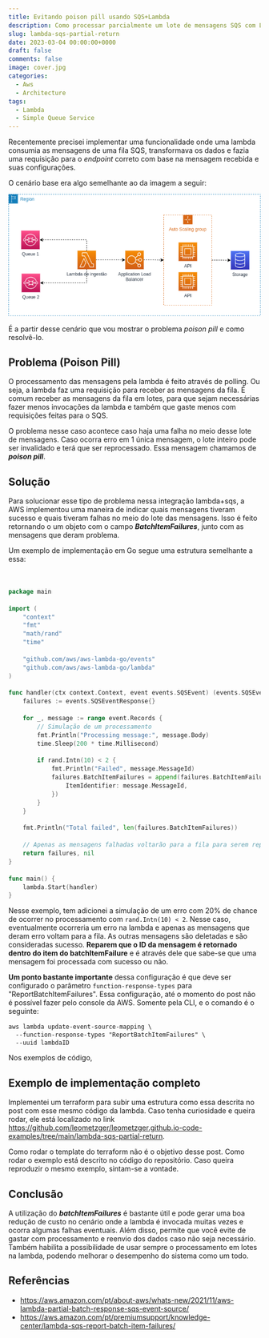 ```yaml
---
title: Evitando poison pill usando SQS+Lambda
description: Como processar parcialmente um lote de mensagens SQS com Lambda em caso de erro
slug: lambda-sqs-partial-return
date: 2023-03-04 00:00:00+0000
draft: false
comments: false
image: cover.jpg
categories:
  - Aws
  - Architecture
tags:
  - Lambda
  - Simple Queue Service
---
```


Recentemente precisei implementar uma funcionalidade onde uma lambda
consumia as mensagens de uma fila SQS, transformava os dados e fazia uma
requisição para o _endpoint_ correto com base na mensagem recebida e suas configurações.

O cenário base era algo semelhante ao da imagem a seguir:

![Lambda Function](partial-return.png "Arquitetura do problema identificado")

É a partir desse cenário que vou mostrar o problema _poison pill_ e como resolvê-lo.

## Problema (Poison Pill)

O processamento das mensagens pela lambda é feito através de polling. Ou seja,
a lambda faz uma requisição para receber as mensagens da fila. É comum receber as
mensagens da fila em lotes, para que sejam necessárias fazer menos invocações da lambda
e também que gaste menos com requisições feitas para o SQS.

O problema nesse caso acontece caso haja uma falha no meio desse lote de mensagens.
Caso ocorra erro em 1 única mensagem, o lote inteiro pode ser invalidado e terá que ser reprocessado.
Essa mensagem chamamos de **_poison pill_**.

## Solução

Para solucionar esse tipo de problema nessa integração lambda+sqs, a AWS implementou uma maneira
de indicar quais mensagens tiveram sucesso e quais tiveram falhas no meio do lote das mensagens.
Isso é feito retornando o um objeto com o campo **_BatchItemFailures_**, junto com as mensagens
que deram problema.

Um exemplo de implementação em Go segue uma estrutura semelhante a essa:

```go


package main

import (
	"context"
	"fmt"
	"math/rand"
	"time"

	"github.com/aws/aws-lambda-go/events"
	"github.com/aws/aws-lambda-go/lambda"
)

func handler(ctx context.Context, event events.SQSEvent) (events.SQSEventResponse, error) {
	failures := events.SQSEventResponse{}

	for _, message := range event.Records {
		// Simulação de um processamento
		fmt.Println("Processing message:", message.Body)
		time.Sleep(200 * time.Millisecond)

		if rand.Intn(10) < 2 {
			fmt.Println("Failed", message.MessageId)
			failures.BatchItemFailures = append(failures.BatchItemFailures, events.SQSBatchItemFailure{
				ItemIdentifier: message.MessageId,
			})
		}
	}

	fmt.Println("Total failed", len(failures.BatchItemFailures))

	// Apenas as mensagens falhadas voltarão para a fila para serem reprocessadas
	return failures, nil
}

func main() {
	lambda.Start(handler)
}
```

Nesse exemplo, tem adicionei a simulação de um erro com 20% de chance
de ocorrer no processamento com `rand.Intn(10) < 2`. Nesse caso, eventualmente
ocorreria um erro na lambda e apenas as mensagens que deram erro voltam para a fila.
As outras mensagens são deletadas e são consideradas sucesso.
**Reparem que o ID da mensagem é retornado dentro do item do batchItemFailure**
e é através dele que sabe-se que uma mensagem foi processada com sucesso ou não.

**Um ponto bastante importante** dessa configuração é que deve ser configurado o parâmetro
`function-response-types` para "ReportBatchItemFailures". Essa configuração, até o momento do post
não é possível fazer pelo console da AWS. Somente pela CLI, e o comando é o seguinte:

```
aws lambda update-event-source-mapping \
  --function-response-types "ReportBatchItemFailures" \
  --uuid lambdaID
```

Nos exemplos de código,

## Exemplo de implementação completo

Implementei um terraform para subir uma estrutura como essa descrita no post
com esse mesmo código da lambda. Caso tenha curiosidade e queira rodar, ele está localizado
no link https://github.com/leometzger/leometzger.github.io-code-examples/tree/main/lambda-sqs-partial-return.

Como rodar o template do terraform não é o objetivo desse post. Como rodar o exemplo está descrito
no código do repositório. Caso queira reproduzir o mesmo exemplo, sintam-se a vontade.

## Conclusão

A utilização do **_batchItemFailures_** é bastante útil e pode gerar uma boa redução de custo no cenário onde
a lambda é invocada muitas vezes e ocorra algumas falhas eventuais. Além disso, permite que você evite
de gastar com processamento e reenvio dos dados caso não seja necessário. Também habilita a possibilidade
de usar sempre o processamento em lotes na lambda, podendo melhorar o desempenho do sistema como um todo.

## Referências

- https://aws.amazon.com/pt/about-aws/whats-new/2021/11/aws-lambda-partial-batch-response-sqs-event-source/
- https://aws.amazon.com/pt/premiumsupport/knowledge-center/lambda-sqs-report-batch-item-failures/
